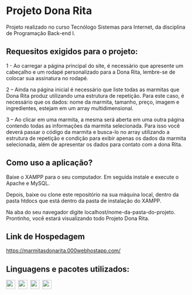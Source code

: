 # Projeto Dona Rita

Projeto realizado no curso Tecnólogo Sistemas para Internet, da disciplina de Programação Back-end I.

## Requesitos exigidos para o projeto:

1 - Ao carregar a página principal do site, é necessário que apresente um cabeçalho e um rodapé personalizado para a Dona Rita, lembre-se de colocar sua assinatura no rodapé.

2 – Ainda na página inicial é necessário que liste todas as marmitas que Dona Rita produz utilizando uma estrutura de repetição. Para este caso, é necessário que os dados: nome da marmita, tamanho, preço, imagem e ingredientes, estejam em um array multidimensional.

3 – Ao clicar em uma marmita, a mesma será aberta em uma outra página contendo todas as informações da marmita selecionada. Para isso você deverá passar o código da marmita e busca-lo no array utilizando a estrutura de repetição e condição para exibir apenas os dados da marmita selecionada, além de apresentar os dados para contato com a dona Rita.

## Como uso a aplicação?

Baixe o XAMPP para o seu computador. Em seguida instale e execute o Apache e MySQL.

Depois, baixe ou clone este repositório na sua máquina local, dentro da pasta htdocs que está dentro da pasta de instalação do XAMPP.

Na aba do seu navegador digite localhost/nome-da-pasta-do-projeto. Prontinho, você estará visualizando todo Projeto Dona Rita.

## Link de Hospedagem

https://marmitasdonarita.000webhostapp.com/

## Linguagens e pacotes utilizados:

<div style="display: grid; grid-auto-flow:column; width: fit-content; gap: 0.5rem;">
  <img height="25px" src="https://cdn.jsdelivr.net/gh/devicons/devicon/icons/html5/html5-original.svg" />
  <img height="25px" src="https://cdn.jsdelivr.net/gh/devicons/devicon/icons/css3/css3-original.svg" />
  <img height="25px" src="https://cdn.jsdelivr.net/gh/devicons/devicon/icons/php/php-original.svg" />
  <img height="25px" src="https://upload.wikimedia.org/wikipedia/en/thumb/7/78/XAMPP_logo.svg/182px-XAMPP_logo.svg.png" />
</div>
